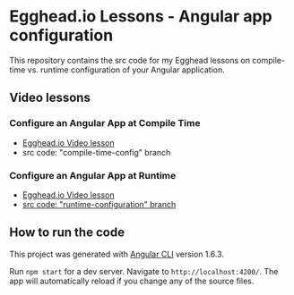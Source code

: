 # Egghead.io Lessons - Angular app configuration

This repository contains the src code for my Egghead lessons on compile-time vs. runtime configuration of your Angular application.

## Video lessons

### Configure an Angular App at Compile Time

- [Egghead.io Video lesson](https://egghead.io/lessons/egghead-configure-an-angular-app-at-compile-time)
- src code: "compile-time-config" branch

### Configure an Angular App at Runtime

- [Egghead.io Video lesson](https://egghead.io/lessons/angular-configure-an-angular-app-at-runtime)
- [src code: "runtime-configuration" branch](https://github.com/juristr/egghead-app-compile-vs-runtime-config/tree/runtime-configuration)

## How to run the code

This project was generated with [Angular CLI](https://github.com/angular/angular-cli) version 1.6.3.

Run `npm start` for a dev server. Navigate to `http://localhost:4200/`. The app will automatically reload if you change any of the source files.
